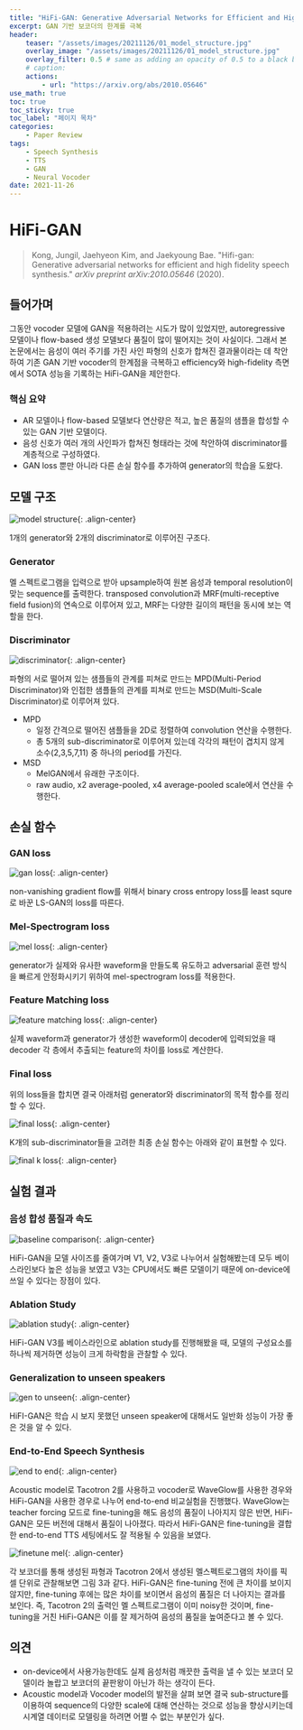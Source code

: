 ```yaml
---
title: "HiFi-GAN: Generative Adversarial Networks for Efficient and High Fidelity Speech Synthesis"
excerpt: GAN 기반 보코더의 한계를 극복
header:
    teaser: "/assets/images/20211126/01_model_structure.jpg"
    overlay_image: "/assets/images/20211126/01_model_structure.jpg"
    overlay_filter: 0.5 # same as adding an opacity of 0.5 to a black background
    # caption: 
    actions:
        - url: "https://arxiv.org/abs/2010.05646"
use_math: true
toc: true
toc_sticky: true
toc_label: "페이지 목차"
categories: 
    - Paper Review
tags: 
    - Speech Synthesis
    - TTS
    - GAN
    - Neural Vocoder
date: 2021-11-26
---
```


# HiFi-GAN

> Kong, Jungil, Jaehyeon Kim, and Jaekyoung Bae. "Hifi-gan: Generative adversarial networks for efficient and high fidelity speech synthesis." *arXiv preprint arXiv:2010.05646* (2020).

## 들어가며

그동안 vocoder 모델에 GAN을 적용하려는 시도가 많이 있었지만, autoregressive 모델이나 flow-based 생성 모델보다 품질이 많이 떨어지는 것이 사실이다. 그래서 본 논문에서는 음성이 여러 주기를 가진 사인 파형의 신호가 합쳐진 결과물이라는 데 착안하여 기존 GAN 기반 vocoder의 한계점을 극복하고 efficiency와 high-fidelity 측면에서 SOTA 성능을 기록하는 HiFi-GAN을 제안한다.

### 핵심 요약

- AR 모델이나 flow-based 모델보다 연산량은 적고, 높은 품질의 샘플을 합성할 수 있는 GAN 기반 모델이다.
- 음성 신호가 여러 개의 사인파가 합쳐진 형태라는 것에 착안하여 discriminator를 계층적으로 구성하였다.
- GAN loss 뿐만 아니라 다른 손실 함수를 추가하여 generator의 학습을 도왔다.

## 모델 구조

![model structure](/assets/images/20211126/01_model_structure.jpg){: .align-center}  

1개의 generator와 2개의 discriminator로 이루어진 구조다. 

### Generator

멜 스펙트로그램을 입력으로 받아 upsample하여 원본 음성과 temporal resolution이 맞는 sequence를 출력한다. transposed convolution과 MRF(multi-receptive field fusion)의 연속으로 이루어져 있고, MRF는 다양한 길이의 패턴을 동시에 보는 역할을 한다.

### Discriminator

![discriminator](/assets/images/20211126/02_discriminator.jpg){: .align-center}  

파형의 서로 떨어져 있는 샘플들의 관계를 피쳐로 만드는 MPD(Multi-Period Discriminator)와 인접한 샘플들의 관계를 피쳐로 만드는 MSD(Multi-Scale Discriminator)로 이루어져 있다.

- MPD
    - 일정 간격으로 떨어진 샘플들을 2D로 정렬하여 convolution 연산을 수행한다.
    - 총 5개의 sub-discriminator로 이루어져 있는데 각각의 패턴이 겹치지 않게 소수(2,3,5,7,11) 중 하나의 period를 가진다.
- MSD
    - MelGAN에서 유래한 구조이다.
    - raw audio, x2 average-pooled, x4 average-pooled scale에서 연산을 수행한다.

## 손실 함수

### GAN loss

![gan loss](/assets/images/20211126/03_gan_loss.jpg){: .align-center}  

non-vanishing gradient flow를 위해서 binary cross entropy loss를 least squre로 바꾼 LS-GAN의 loss를 따른다.

### Mel-Spectrogram loss

![mel loss](/assets/images/20211126/04_mel_loss.jpg){: .align-center}  

generator가 실제와 유사한 waveform을 만들도록 유도하고 adversarial 훈련 방식을 빠르게 안정화시키기 위하여 mel-spectrogram loss를 적용한다. 

### Feature Matching loss

![feature matching loss](/assets/images/20211126/05_feat_loss.jpg){: .align-center}  

실제 waveform과 generator가 생성한 waveform이 decoder에 입력되었을 때 decoder 각 층에서 추출되는 feature의 차이를 loss로 계산한다. 

### Final loss

위의 loss들을 합치면 결국 아래처럼 generator와 discriminator의 목적 함수를 정리할 수 있다.

![final loss](/assets/images/20211126/06_fin_loss.jpg){: .align-center}  

K개의 sub-discriminator들을 고려한 최종 손실 함수는 아래와 같이 표현할 수 있다.

![final k loss](/assets/images/20211126/07_fin_k_loss.jpg){: .align-center}  

## 실험 결과

### 음성 합성 품질과 속도

![baseline comparison](/assets/images/20211126/08_baseline_comparison.jpg){: .align-center}  

HiFi-GAN을 모델 사이즈를 줄여가며 V1, V2, V3로 나누어서 실험해봤는데 모두 베이스라인보다 높은 성능을 보였고 V3는 CPU에서도 빠른 모델이기 때문에 on-device에 쓰일 수 있다는 장점이 있다.

### Ablation Study

![ablation study](/assets/images/20211126/09_ablation_study.jpg){: .align-center}  

HiFi-GAN V3를 베이스라인으로 ablation study를 진행해봤을 때, 모델의 구성요소를 하나씩 제거하면 성능이 크게 하락함을 관찰할 수 있다.

### Generalization to unseen speakers

![gen to unseen](/assets/images/20211126/10_gen_to_unseen.jpg){: .align-center}  

HiFI-GAN은 학습 시 보지 못했던 unseen speaker에 대해서도 일반화 성능이 가장 좋은 것을 알 수 있다.

### End-to-End Speech Synthesis

![end to end](/assets/images/20211126/11_end_to_end.jpg){: .align-center}  

Acoustic model로 Tacotron 2를 사용하고 vocoder로 WaveGlow를 사용한 경우와 HiFi-GAN을 사용한 경우로 나누어 end-to-end 비교실험을 진행했다. WaveGlow는 teacher forcing 모드로 fine-tuning을 해도 음성의 품질이 나아지지 않은 반면, HiFi-GAN은 모든 버전에 대해서 품질이 나아졌다. 따라서 HiFi-GAN은 fine-tuning을 결합한 end-to-end TTS 세팅에서도 잘 적용될 수 있음을 보였다.

![finetune mel](/assets/images/20211126/12_finetune_mel.jpg){: .align-center}  

각 보코더를 통해 생성된 파형과 Tacotron 2에서 생성된 멜스펙트로그램의 차이를 픽셀 단위로 관찰해보면 그림 3과 같다. HiFi-GAN은 fine-tuning 전에 큰 차이를 보이지 않지만, fine-tuning 후에는 많은 차이를 보이면서 음성의 품질은 더 나아지는 결과를 보인다. 즉, Tacotron 2의 출력인 멜 스펙트로그램이 이미 noisy한 것이며, fine-tuning을 거친 HiFi-GAN은 이를 잘 제거하여 음성의 품질을 높여준다고 볼 수 있다.

## 의견

- on-device에서 사용가능한데도 실제 음성처럼 깨끗한 출력을 낼 수 있는 보코더 모델이라 놀랍고 보코더의 끝판왕이 아닌가 하는 생각이 든다.
- Acoustic model과 Vocoder model의 발전을 살펴 보면 결국 sub-structure를 이용하여 sequence의 다양한 scale에 대해 연산하는 것으로 성능을 향상시키는데 시계열 데이터로 모델링을 하려면 어쩔 수 없는 부분인가 싶다.
